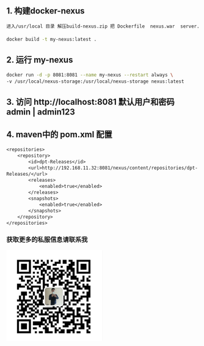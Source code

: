 ## 1. 构建docker-nexus
~~~bash
进入/usr/local 目录 解压build-nexus.zip 把 Dockerfile  nexus.war  server.xml 三个文件整理好执行

docker build -t my-nexus:latest .  
~~~
## 2. 运行 my-nexus
~~~bash
docker run -d -p 8081:8081 --name my-nexus --restart always \
-v /usr/local/nexus-storage:/usr/local/nexus-storage nexus:latest
~~~
## 3. 访问   http://localhost:8081    默认用户和密码  admin |  admin123

## 4. maven中的 pom.xml 配置

	<repositories>
		<repository>
			<id>dpt-Releases</id>
			<url>http://192.168.11.32:8081/nexus/content/repositories/dpt-Releases/</url>
			<releases>
				<enabled>true</enabled>
			</releases>
			<snapshots>
				<enabled>true</enabled>
			</snapshots>
		</repository>
	</repositories>


### 获取更多的私服信息请联系我
<img src="my.jpg" height="50%" width="50%"/>
